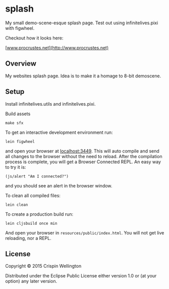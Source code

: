 # splash

My small demo-scene-esque splash page. Test out using infinitelives.pixi with figwheel.

Checkout how it looks here:

[www.procrustes.net](http://www.procrustes.net)

## Overview

My websites splash page. Idea is to make it a homage to 8-bit demoscene.

## Setup

Install infinitelives.utils and infinitelives.pixi.

Build assets

    make sfx

To get an interactive development environment run:

    lein figwheel

and open your browser at [localhost:3449](http://localhost:3449/).
This will auto compile and send all changes to the browser without the
need to reload. After the compilation process is complete, you will
get a Browser Connected REPL. An easy way to try it is:

    (js/alert "Am I connected?")

and you should see an alert in the browser window.

To clean all compiled files:

    lein clean

To create a production build run:

    lein cljsbuild once min

And open your browser in `resources/public/index.html`. You will not
get live reloading, nor a REPL.

## License

Copyright © 2015 Crispin Wellington

Distributed under the Eclipse Public License either version 1.0 or (at your option) any later version.
